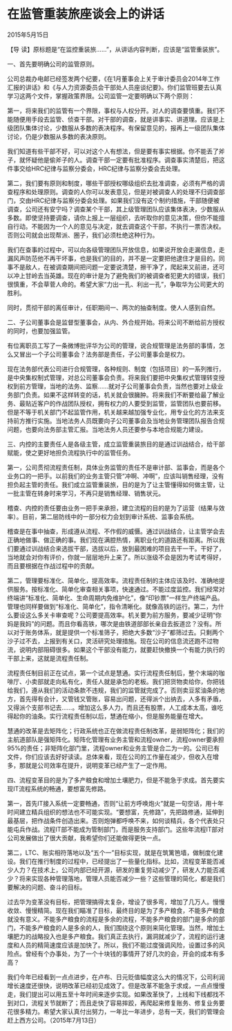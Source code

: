 # 在监管重装旅座谈会上的讲话

2015年5月15日

【导 读】原标题是“在监控重装旅……”，从讲话内容判断，应该是“监管重装旅”。

一、首先要明确公司的监管原则。

公司总裁办电邮已经签发两个纪要，《在1月董事会上关于审计委员会2014年工作汇报的讲话》和《与人力资源委员会干部处人员座谈纪要》。你们监管班要去认真学习这两个文件，掌握政策界限。公司监管一定要明确以下两个原则：

第一，将来我们的监管有一个界限，事权与人权分开。对人的调查要慎重。我们不能随便用手段去监管、侦查干部。对干部的调查，就是讲事实、讲道理。应该是上级团队集体讨论，少数服从多数的表决程序。有保留意见的，报再上一级团队集体讨论，仍是少数服从多数的表决原则。

我们知道有些干部不好，可以对这个人有想法，但是要有事实根据。你不能丢了斧子，就怀疑他是偷斧子的人。调查干部一定要有批准程序。调查事实清楚后，把这件事交给HRC纪律与监察分委会，HRC纪律与监察分委会去处理。

第二，我们要有原则和制度，哪些干部授权哪级组织去批准调查，必须有严格的调查程序和处理原则。调查的人你可以发表意见，但是对被调查人的处理不归调查部门，交由HRC纪律与监察分委会处理。如果我们没有这个制约措施，干部随便被调查，公司还有安宁吗？调查某个干部，其上级管理团队应该集体表决，少数服从多数。即使坚持要调查，请你上报上一层组织，去听取你的意见决策，但你不能擅自行动。不能因为一个人的意见与决定，就去调查这个干部，不执行一票否决权。否则公司就会出现帮派、圈子，我们必须杜绝这种行为。

我们在查事的过程中，可以向各级管理团队开放信息，如果说开放会走漏信息，走漏风声防范他不再干坏事，也是我们的目的，并不是一定要把他逮住才是目的。同事不是敌人，在被调查期间把问题一定要说清楚，擦干净了，爬起来又前进，还可以冲上甘岭去当英雄。现在的审计是为了避免我们的被调查者犯更大的错误，我们很慎重，不会草菅人命的。希望大家“力出一孔、利出一孔”，争取华为公司更大的胜利。

同时，贯彻干部的离任审计，任职期间一、两次的抽查制度。使人人感到自然。

二、子公司董事会是监督型董事会，从内、外合规开始。将来公司不断给前方授权的同时，也要加强监管。

有位离职员工写了一条微博批评华为公司的管理，说合规管理是法务部的事情，怎么又冒出一个子公司董事会？法务部是责任，子公司董事会是权力。

现在法务部代表公司进行合规管理，各种规则、制度（包括项目）的一系列推行，是中央集权制式管理，对总公司董事会负责。将来我们要把中央集权式管理转变授权到前方管理，当地的法务、监察……就对子公司董事会负责，当然也要对上级业务部门负责。如果不这样转变的话，机关就会很臃肿。将来我们不断要给最了解业务、最贴近客户的作战团队授权，拥有权力的人要受到监管，监管团队也要前移。但是不等于机关部门不起监管作用，机关越来越加强专业化，用专业化的方法来支持前方推行实施。当地法务人员既要向子公司董事会及当地业务管理团队报告合规问题，也要向法务部主管汇报。当地法务人员还要参与本地合规能力建设。

三、内控的主要责任人是各级主管，成立监管重装旅目的是通过训战结合，给干部赋能，使之更好地担负流程执行中的监管任务。

第一，公司贯彻流程责任制，具体业务监管的责任不是审计部、监事会，而是各个业务口的一把手。以前我们的业务主管只管“冲啊、冲啊”，应该叫销售经理，没有担负起主管的责任。我们成立监管重装旅，目的是为了让主管懂得如何做主管，让一批主管在转身时来学习，不再只是销售经理、销售状元。

稽查、内控的责任要由业务一把手来承担，建立流程的目的是为了运营（结果与效率）。目前，第二层防线中的一部分权力会划到审计系统、监事会系统。

稽查是在事中抽查，形成遵从流程、不作假的威慑。通过训战结合，让主管学会去正确地做事、做正确的事。我们现在满腔热情，离职业化的道路还有距离。所以我们要通过训战结合来选拔干部，选拔以后，放到最困难的项目去干一干。干好了，当地就会对你有评价，你就一层层地升上来了。所以涨级不会是因为考试考得好，而且要根据在作战过程中的贡献。

第二，管理要标准化、简单化，提高效率。流程责任制的主体应该及时、准确地提供服务。按标准化、简单化审查相关事项，快速通过。不能过度监控。我们经常对终端讲“标准化、简单化、生命周期内免维护化”，像“印钞票”一样生产终端产品。管理也同样要做到“标准化、简单化”，指令清晰化。就像高铁的运行。第二，为什么要设这么多关卡审查呢？公司要提高效率。机关要为前方服务，要减少证明“你妈是我妈”的问题。而且你看高铁，哪次是由铁道部部长亲自去扳道岔？没有。所以对于账务体系，就是提供一个标准筛子，把绝大多数“沙子”都筛过去。只剩两个沙子过不去，上报到有关口，灵活研究处理措施。现在公司的信息流还跑不过物流，说明内部阻碍很多。如果这个干部没有能力，就要赶快撤换一个有能力执行的干部上来，这就是流程责任制。

流程责任制目前正在试点，第一个试点是慧通。实行流程责任制后，整个末端的咖啡厅、小卖部就走向私有化，责任人就是承包的老板。我们把货物卖给你，你把钱给我们，遵从我们的活动条款不违规，我们的监管就完成了。否则卖豆浆油条的地方，首先得有会计，又管钱又管账，容易出问题，还得派个出纳去，人多有矛盾，又得派个支部书记去……。增加这么多人力，而且还有股票，人工成本太高，谁吃得起你的油条。实行流程责任制以后，慧通在缩小，但是服务能量在增大。

慧通的改革是去矩阵化；行政系统也正在做流程责任制改革，是弱矩阵化；我们的主航道部队是强矩阵化。矩阵化管理有业务主管和流程owner，流程owner要承担95%的责任；非矩阵化部门里，流程owner和业务主管是合二为一的。公司已有文件，你们应该去好好读读。总体来看，现在公司的工作量在减少，但收入在增多，那就是公司效率在提升，说明变革已经产生了一定作用。

四、流程变革目的是为了多产粮食和增加土壤肥力，但是不能急于求成。首先要实现IT流程系统的畅通，要想富先修路。

第一，首先IT接入系统一定要畅通，否则“让前方呼唤炮火”就是一句空话，用十年时间建立精兵组织的想法也不可能实现。“要想富，先修路”，先把路修通，延伸到最基层，把作战条件创造出来。否则炮弹都呼唤不来，如何谈精兵，各个代表处只能屯兵作战。流程IT部不能成为管制部门，而是服务支持部门。这些年流程IT部对公司发展做出了很大贡献，我希望你们还能做得更快一点。

第二，LTC、账实相符落地以及“五个一”目标实现，就是在筑篱笆墙，做制度化建设。我们在推行制度的过程中，已经提出了一些量化指标。比如，流程变革能否减少人力？在技术上，公司内部已经开源，研发的重复劳动减少了，研发人力能否减少？将来实现各种管理落地，管理人员能否减少一些？这些管理的简化，都是我们要解决的问题、奋斗的目标。

过去华为变革没有目标，把管理搞得太复杂，增设了很多弯，增加了几万人。慢慢收敛、慢慢精简。现在我们瞄准了目标，最终目的是为了多产粮食，不能多产粮食就没有意义。不能多产粮食的流程是多余的流程，不能多产粮食的部门是多余的部门，不能多产粮食的人是多余的人，我们围绕这个原则来简化管理。当然，增加土壤肥力的战略投入也是多产粮食。我们真正去执行，漏洞就减少了，流程的运行速度和人员的精简速度应该是加快了。所以，我们不能过度强调风险，设置过多的风险点。曾经有个办事处，为了一个十块钱的事情开了好几次的会，开会的成本有多高？

我们今年已经看到一点点进步，在卢布、日元贬值幅度这么大的情况下，公司利润增长速度还很快，说明改革已经初见成效了。但是改革不能急于求成，一点点慢慢走，我们提出可以用五至十年时间来逐步实现。如果改革快了，上线和下线都找不到对口，流程关节就断了；而且走快了容易摔跤，再爬起来修复账务、修复业务要花很多精力。希望大家认真付出努力，一年比一年进步，总有一天，我们的管理会赶上西方公司。（2015年7月13日）

